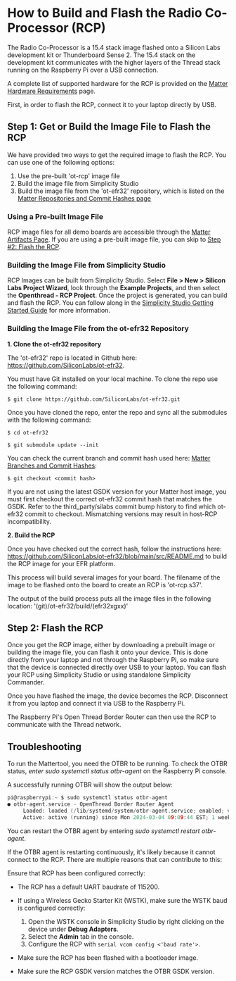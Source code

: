 # How to Build and Flash the Radio Co-Processor (RCP)

The Radio Co-Processor is a 15.4 stack image flashed onto a Silicon Labs
development kit or Thunderboard Sense 2. The 15.4 stack on the development kit
communicates with the higher layers of the Thread stack running on the Raspberry
Pi over a USB connection.

A complete list of supported hardware for the RCP is provided on the
[Matter Hardware Requirements](/matter/<docspace-docleaf-version>/matter-prerequisites/hardware-requirements) page.

First, in order to flash the RCP, connect it to your laptop directly by USB.

## Step 1: Get or Build the Image File to Flash the RCP

We have provided two ways to get the required image to flash the RCP. You can
use one of the following options:

1. Use the pre-built 'ot-rcp' image file
2. Build the image file from Simplicity Studio
3. Build the image file from the 'ot-efr32' repository, which is listed on the
   [Matter Repositories and Commit Hashes page](/matter/<docspace-docleaf-version>/matter-references/commit-hashes)

### Using a Pre-built Image File

RCP image files for all demo boards are accessible through the
[Matter Artifacts Page](/matter/<docspace-docleaf-version>/matter-prerequisites/matter-artifacts). If you are using a pre-built
image file, you can skip to [Step #2: Flash the RCP](#step-2-flash-the-rcp).

### Building the Image File from Simplicity Studio

RCP Images can be built from Simplicity Studio. Select **File > New > Silicon Labs Project Wizard**, look through the **Example Projects**, and then select the **Openthread - RCP Project**. Once the project is generated, you can build and flash the RCP. You can follow along in the [Simplicity Studio Getting Started Guide](https://docs.silabs.com/simplicity-studio-5-users-guide/latest/ss-5-users-guide-getting-started/start-a-project) for more information.

### Building the Image File from the ot-efr32 Repository

**1. Clone the ot-efr32 repository**

The 'ot-efr32' repo is located in Github here:
https://github.com/SiliconLabs/ot-efr32.

You must have Git installed on your local machine. To clone the repo use the
following command:

```shell
$ git clone https://github.com/SiliconLabs/ot-efr32.git
```

Once you have cloned the repo, enter the repo and sync all the submodules with
the following command:

```shell
$ cd ot-efr32
```

```shell
$ git submodule update --init
```

You can check the current branch and commit hash used here:
[Matter Branches and Commit Hashes](/matter/<docspace-docleaf-version>/matter-prerequisites/):

```shell
$ git checkout <commit hash>
```

If you are not using the latest GSDK version for your Matter host image, you must first checkout the correct ot-efr32 commit hash that matches the GSDK. Refer to the third_party/silabs commit bump history to find which ot-efr32 commit to checkout. Mismatching versions may result in host-RCP incompatibility.

**2. Build the RCP**

Once you have checked out the correct hash, follow the instructions here:
https://github.com/SiliconLabs/ot-efr32/blob/main/src/README.md to build the RCP
image for your EFR platform.

This process will build several images for your board. The filename of the image
to be flashed onto the board to create an RCP is 'ot-rcp.s37'.

The output of the build process puts all the image files in the following
location: '(git)/ot-efr32/build/(efr32xgxx)'

## Step 2: Flash the RCP

Once you get the RCP image, either by downloading a prebuilt image or building the image file, you can flash it onto your device. This is done directly from your laptop and not through the Raspberry Pi, so make sure that the device is connected directly over USB to your laptop. You can flash your RCP using Simplicity Studio or using standalone Simplicity Commander.

Once you have flashed the image, the device becomes the RCP. Disconnect it from you laptop and connect it via USB to the Raspberry Pi.

The Raspberry Pi's Open Thread Border Router can then use the RCP to communicate with the Thread network.

## Troubleshooting

To run the Mattertool, you need the OTBR to be running. To check the OTBR status, *enter sudo systemctl status otbr-agent* on the Raspberry Pi console.

A successfully running OTBR will show the output below:

```C
pi@raspberrypi:~ $ sudo systemctl status otbr-agent
● otbr-agent.service - OpenThread Border Router Agent
     Loaded: loaded (/lib/systemd/system/otbr-agent.service; enabled; vendor preset: enabled)
     Active: active (running) since Mon 2024-03-04 09:09:44 EST; 1 weeks 2 days ago
```

You can restart the OTBR agent by entering *sudo systemctl restart otbr-agent*.

If the OTBR agent is restarting continuously, it's likely because it cannot connect to the RCP. There are multiple reasons that can contribute to this:

Ensure that RCP has been configured correctly:

- The RCP has a default UART baudrate of 115200.
- If using a Wireless Gecko Starter Kit (WSTK), make sure the WSTK baud is configured correctly:

   1. Open the WSTK console in Simplicity Studio by right clicking on the device under **Debug Adapters**.
   2. Select the **Admin** tab in the console.
   3. Configure the RCP with `serial vcom config <'baud rate'>`.

- Make sure the RCP has been flashed with a bootloader image.
- Make sure the RCP GSDK version matches the OTBR GSDK version.
